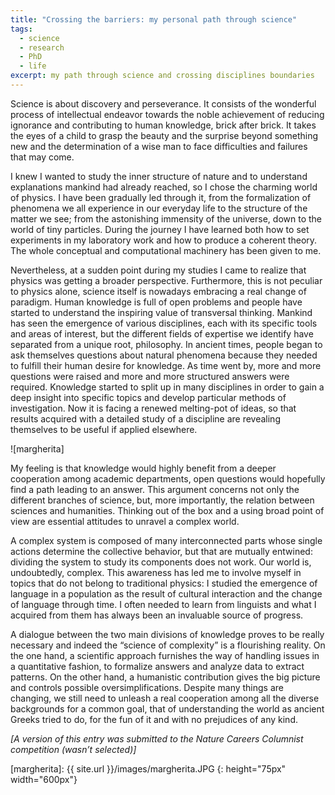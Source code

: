 ```yaml
---
title: "Crossing the barriers: my personal path through science"
tags:
  - science
  - research
  - PhD
  - life
excerpt: my path through science and crossing disciplines boundaries
---
```


Science is about discovery and perseverance. It consists of the wonderful process of intellectual endeavor towards the noble achievement of reducing ignorance and contributing to human knowledge, brick after brick. It takes the eyes of a child to grasp the beauty and the surprise beyond something new and the determination of a wise man to face difficulties and failures that may come.

I knew I wanted to study the inner structure of nature and to understand explanations mankind had already reached, so I chose the charming world of physics. I have been gradually led through it, from the formalization of phenomena we all experience in our everyday life to the structure of the matter we see; from the astonishing immensity of the universe, down to the world of tiny particles.
During the journey I have learned both how to set experiments in my laboratory work and how to produce a coherent theory. The whole conceptual and computational machinery has been given to me.

Nevertheless, at a sudden point during my studies I came to realize that physics was getting a broader perspective. Furthermore, this is not peculiar to physics alone, science itself is nowadays embracing a real change of paradigm.
Human knowledge is full of open problems and people have started to understand the inspiring value of transversal thinking.
Mankind has seen the emergence of various disciplines, each with its specific tools and areas of interest, but the different fields of expertise we identify have separated from a unique root, philosophy. In ancient times, people began to ask themselves questions about natural phenomena because they needed to fulfill their human desire for knowledge. As time went by, more and more questions were raised and more and more structured answers were required. Knowledge started to split up in many disciplines in order to gain a deep insight into specific topics and develop particular methods of investigation. Now it is facing a renewed melting-pot of ideas, so that results acquired with a detailed study of a discipline are revealing themselves to be useful if applied elsewhere.

![margherita]

My feeling is that knowledge would highly benefit from a deeper cooperation among academic departments, open questions would hopefully find a path leading to an answer.
This argument concerns not only the different branches of science, but, more importantly, the relation between sciences and humanities. Thinking out of the box and a using broad point of view are essential attitudes to unravel a complex world.

A complex system is composed of many interconnected parts whose single actions determine the collective behavior, but that are mutually entwined: dividing the system to study its components does not work.
Our world is, undoubtedly, complex. This awareness has led me to involve myself in topics that do not belong to traditional physics: I studied the emergence of language in a population as the result of cultural interaction and the change of language through time. I often needed to learn from linguists and what I acquired from them has always been an invaluable source of progress.

A dialogue between the two main divisions of knowledge proves to be really necessary and indeed the “science of complexity” is a flourishing reality. On the one hand, a scientific approach furnishes the way of handling issues in a quantitative fashion, to formalize answers and analyze data to extract patterns. On the other hand, a humanistic contribution gives the big picture and controls possible oversimplifications.
Despite many things are changing, we still need to unleash a real cooperation among all the diverse backgrounds for a common goal, that of understanding the world as ancient Greeks tried to do, for the fun of it and with no prejudices of any kind.

*[A version of this entry was submitted to the Nature Careers Columnist competition (wasn’t selected)]*

[margherita]: {{ site.url }}/images/margherita.JPG
{: height="75px" width="600px"}
